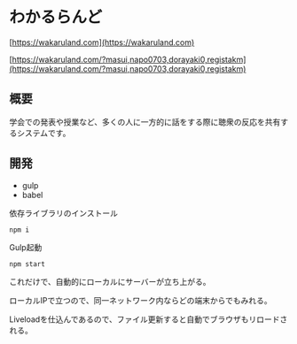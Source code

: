 # わかるらんど

[https://wakaruland.com](https://wakaruland.com)

[https://wakaruland.com/?masui,napo0703,dorayaki0,registakm](https://wakaruland.com/?masui,napo0703,dorayaki0,registakm)

## 概要

学会での発表や授業など、多くの人に一方的に話をする際に聴衆の反応を共有するシステムです。


## 開発

- gulp
- babel

依存ライブラリのインストール
```
npm i
```

Gulp起動
```
npm start
```

これだけで、自動的にローカルにサーバーが立ち上がる。

ローカルIPで立つので、同一ネットワーク内ならどの端末からでもみれる。

Liveloadを仕込んであるので、ファイル更新すると自動でブラウザもリロードされる。
